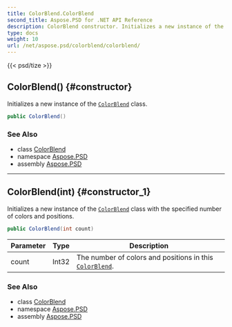 ```yaml
---
title: ColorBlend.ColorBlend
second_title: Aspose.PSD for .NET API Reference
description: ColorBlend constructor. Initializes a new instance of the ColorBlend class
type: docs
weight: 10
url: /net/aspose.psd/colorblend/colorblend/
---
```

{{< psd/tize >}}
## ColorBlend() {#constructor}

Initializes a new instance of the [`ColorBlend`](../) class.

```csharp
public ColorBlend()
```

### See Also

* class [ColorBlend](../)
* namespace [Aspose.PSD](../../../aspose.psd/)
* assembly [Aspose.PSD](../../../)

---

## ColorBlend(int) {#constructor_1}

Initializes a new instance of the [`ColorBlend`](../) class with the specified number of colors and positions.

```csharp
public ColorBlend(int count)
```

| Parameter | Type | Description |
| --- | --- | --- |
| count | Int32 | The number of colors and positions in this [`ColorBlend`](../). |

### See Also

* class [ColorBlend](../)
* namespace [Aspose.PSD](../../../aspose.psd/)
* assembly [Aspose.PSD](../../../)


